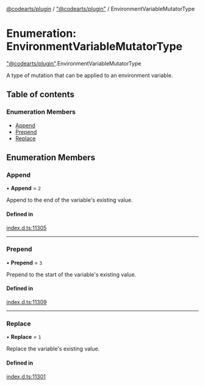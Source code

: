 [@codearts/plugin](../README.md) / ["@codearts/plugin"](../modules/_codearts_plugin_.md) / EnvironmentVariableMutatorType

# Enumeration: EnvironmentVariableMutatorType

["@codearts/plugin"](../modules/_codearts_plugin_.md).EnvironmentVariableMutatorType

A type of mutation that can be applied to an environment variable.

## Table of contents

### Enumeration Members

- [Append](codearts_plugin_.EnvironmentVariableMutatorType.md#append)
- [Prepend](codearts_plugin_.EnvironmentVariableMutatorType.md#prepend)
- [Replace](codearts_plugin_.EnvironmentVariableMutatorType.md#replace)

## Enumeration Members

### Append

• **Append** = ``2``

Append to the end of the variable's existing value.

#### Defined in

[index.d.ts:11305](https://github.com/shuyaqian/cloudide-plugin-api/blob/5b69219/index.d.ts#L11305)

___

### Prepend

• **Prepend** = ``3``

Prepend to the start of the variable's existing value.

#### Defined in

[index.d.ts:11309](https://github.com/shuyaqian/cloudide-plugin-api/blob/5b69219/index.d.ts#L11309)

___

### Replace

• **Replace** = ``1``

Replace the variable's existing value.

#### Defined in

[index.d.ts:11301](https://github.com/shuyaqian/cloudide-plugin-api/blob/5b69219/index.d.ts#L11301)

